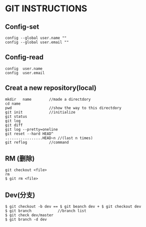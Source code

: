 # GIT INSTRUCTIONS

## Config-set
```bush
config --global user.name ""  
config --global user.email ""
```

## Config-read
```bush
config	user.name
config	user.email
```

## Creat a new repository(local)
```bush
mkdir	name		//made a directdory
cd name
pwd					//show the way to this directdory
git init			//initialize
git status          
git log 
git diff
git log	--pretty=oneline
git reset --hard HEAD^
.................HEAD~n	//(last n times)
git reflog			//command
```

## RM (删除)
```bush
git checkout <file>
rm
$ git rm <file>
```



## Dev(分支)
```bush
$ git checkout -b dev == $ git beanch dev + $ git checkout dev
$ git branch			//branch list
$ git check dev/master
$ git branch -d dev
```


